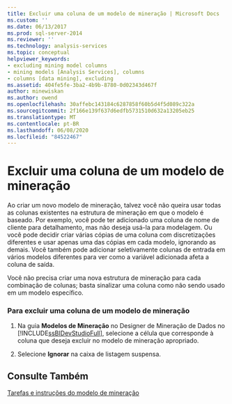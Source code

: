 ```yaml
---
title: Excluir uma coluna de um modelo de mineração | Microsoft Docs
ms.custom: ''
ms.date: 06/13/2017
ms.prod: sql-server-2014
ms.reviewer: ''
ms.technology: analysis-services
ms.topic: conceptual
helpviewer_keywords:
- excluding mining model columns
- mining models [Analysis Services], columns
- columns [data mining], excluding
ms.assetid: 404fe5fe-3ba2-4b9b-8780-0d02343d467f
author: minewiskan
ms.author: owend
ms.openlocfilehash: 30affebc143184c6287858f60b5d4f5d089c322a
ms.sourcegitcommit: 2f166e139f637d6edfb5731510d632a13205eb25
ms.translationtype: MT
ms.contentlocale: pt-BR
ms.lasthandoff: 06/08/2020
ms.locfileid: "84522467"
---
```

# <a name="exclude-a-column-from-a-mining-model"></a>Excluir uma coluna de um modelo de mineração
  Ao criar um novo modelo de mineração, talvez você não queira usar todas as colunas existentes na estrutura de mineração em que o modelo é baseado. Por exemplo, você pode ter adicionado uma coluna de nome de cliente para detalhamento, mas não deseja usá-la para modelagem. Ou você pode decidir criar várias cópias de uma coluna com discretizações diferentes e usar apenas uma das cópias em cada modelo, ignorando as demais. Você também pode adicionar seletivamente colunas de entrada em vários modelos diferentes para ver como a variável adicionada afeta a coluna de saída.  
  
 Você não precisa criar uma nova estrutura de mineração para cada combinação de colunas; basta sinalizar uma coluna como não sendo usado em um modelo específico.  
  
### <a name="to-exclude-a-column-from-a-mining-model"></a>Para excluir uma coluna de um modelo de mineração  
  
1.  Na guia **Modelos de Mineração** no Designer de Mineração de Dados no [!INCLUDE[ssBIDevStudioFull](../../includes/ssbidevstudiofull-md.md)], selecione a célula que corresponde à coluna que deseja excluir no modelo de mineração apropriado.  
  
2.  Selecione **Ignorar** na caixa de listagem suspensa.  
  
## <a name="see-also"></a>Consulte Também  
 [Tarefas e instruções do modelo de mineração](mining-model-tasks-and-how-tos.md)  
  
  
